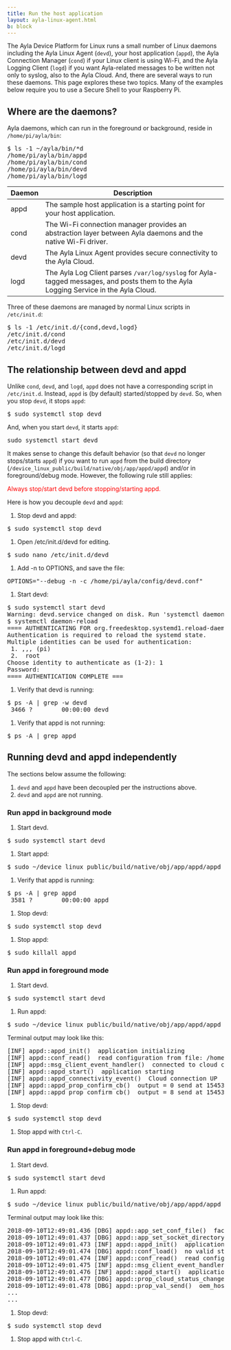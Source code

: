 ```yaml
---
title: Run the host application
layout: ayla-linux-agent.html
b: block
---
```


The Ayla Device Platform for Linux runs a small number of Linux daemons including the Ayla Linux Agent (<code>devd</code>), your host application (<code>appd</code>), the Ayla Connection Manager (<code>cond</code>) if your Linux client is using Wi-Fi, and the Ayla Logging Client (<code>logd</code>) if you want Ayla-related messages to be written not only to syslog, also to the Ayla Cloud. And, there are several ways to run these daemons. This page explores these two topics. Many of the examples below require you to use a Secure Shell to your Raspberry Pi.

## Where are the daemons?

Ayla daemons, which can run in the foreground or background, reside in <code>/home/pi/ayla/bin</code>:

<pre>
$ ls -1 &#126;/ayla/bin/*d
/home/pi/ayla/bin/appd
/home/pi/ayla/bin/cond
/home/pi/ayla/bin/devd
/home/pi/ayla/bin/logd
</pre>

|Daemon|Description|
|-|-|
|appd|The sample host application is a starting point for your host application.|
|cond|The Wi-Fi connection manager provides an abstraction layer between Ayla daemons and the native Wi-Fi driver.|
|devd|The Ayla Linux Agent provides secure connectivity to the Ayla Cloud.|
|logd|The Ayla Log Client parses <code>/var/log/syslog</code> for Ayla-tagged messages, and posts them to the Ayla Logging Service in the Ayla Cloud.

Three of these daemons are managed by normal Linux scripts in <code>/etc/init.d</code>:

<pre>
$ ls -1 /etc/init.d/{cond,devd,logd}
/etc/init.d/cond
/etc/init.d/devd
/etc/init.d/logd
</pre>

## The relationship between devd and appd

Unlike <code>cond</code>, <code>devd</code>, and <code>logd</code>, <code>appd</code> does not have a corresponding script in <code>/etc/init.d</code>. Instead, <code>appd</code> is (by default) started/stopped by <code>devd</code>. So, when you stop <code>devd</code>, it stops <code>appd</code>:

<pre>
$ sudo systemctl stop devd
</pre>

And, when you start <code>devd</code>, it starts <code>appd</code>:

<pre>
sudo systemctl start devd
</pre>

It makes sense to change this default behavior (so that <code>devd</code> no longer stops/starts <code>appd</code>) if you want to run <code>appd</code> from the build directory (<code>/device_linux_public/build/native/obj/app/appd/appd</code>) and/or in foreground/debug mode. However, the following rule still applies:

<span style="color:red;">Always stop/start devd before stopping/starting appd.</span>

Here is how you decouple <code>devd</code> and <code>appd</code>:

1. Stop devd and appd:
<pre>
$ sudo systemctl stop devd
</pre>
1. Open /etc/init.d/devd for editing.
<pre>
$ sudo nano /etc/init.d/devd
</pre>
1. Add -n to OPTIONS, and save the file:
<pre>
OPTIONS="--debug -n -c /home/pi/ayla/config/devd.conf"
</pre>
1. Start devd:
<pre>
$ sudo systemctl start devd
Warning: devd.service changed on disk. Run 'systemctl daemon-reload' to reload units.
$ systemctl daemon-reload
==== AUTHENTICATING FOR org.freedesktop.systemd1.reload-daemon ===
Authentication is required to reload the systemd state.
Multiple identities can be used for authentication:
 1. ,,, (pi)
 2.  root
Choose identity to authenticate as (1-2): 1
Password: 
==== AUTHENTICATION COMPLETE ===
</pre>
1. Verify that devd is running:
<pre>
$ ps -A | grep -w devd
 3466 ?        00:00:00 devd
</pre>
1. Verify that appd is not running:
<pre>
$ ps -A | grep appd
</pre>

## Running devd and appd independently

The sections below assume the following:
1. <code>devd</code> and <code>appd</code> have been decoupled per the instructions above.
1. <code>devd</code> and <code>appd</code> are not running.

### Run appd in background mode

1. Start devd.
<pre>
$ sudo systemctl start devd
</pre>
1. Start appd:
<pre>
$ sudo &#126;/device_linux_public/build/native/obj/app/appd/appd -c /home/pi/ayla/config/appd.conf
</pre>
1. Verify that appd is running:
<pre>
$ ps -A | grep appd
 3581 ?        00:00:00 appd
</pre>
1. Stop devd:
<pre>
$ sudo systemctl stop devd
</pre>
1. Stop appd:
<pre>
$ sudo killall appd
</pre>

### Run appd in foreground mode

1. Start devd.
<pre>
$ sudo systemctl start devd
</pre>
1. Run appd:
<pre>
$ sudo &#126;/device_linux_public/build/native/obj/app/appd/appd -f -c /home/pi/ayla/config/appd.conf
</pre>
Terminal output may look like this:
<pre>
[INF] appd::appd_init()  application initializing
[INF] appd::conf_read()  read configuration from file: /home/pi/ayla/config/appd.conf.startup
[INF] appd::msg_client_event_handler()  connected to cloud client
[INF] appd::appd_start()  application starting
[INF] appd::appd_connectivity_event()  Cloud connection UP
[INF] appd::appd_prop_confirm_cb()  output = 0 send at 1545320451361 to dests 1 succeeded
[INF] appd::appd_prop_confirm_cb()  output = 8 send at 1545320452132 to dests 1 succeeded
</pre>
1. Stop devd:
<pre>
$ sudo systemctl stop devd
</pre>
1. Stop appd with <code>Ctrl-C</code>.

### Run appd in foreground+debug mode

1. Start devd.
<pre>
$ sudo systemctl start devd
</pre>
1. Run appd:
<pre>
$ sudo &#126;/device_linux_public/build/native/obj/app/appd/appd -f -d -c /home/pi/ayla/config/appd.conf
</pre>
Terminal output may look like this:
<pre>
2018-09-10T12:49:01.436 [DBG] appd::app_set_conf_file()  factory config: /home/pi/ayla/config/appd.conf, startup config dir: default
2018-09-10T12:49:01.437 [DBG] appd::app_set_socket_directory()  socket dir: /run
2018-09-10T12:49:01.473 [INF] appd::appd_init()  application initializing
2018-09-10T12:49:01.474 [DBG] appd::conf_load()  no valid startup config: /home/pi/ayla/config/appd.conf.startup
2018-09-10T12:49:01.474 [INF] appd::conf_read()  read configuration from file: /home/pi/ayla/config/appd.conf
2018-09-10T12:49:01.475 [INF] appd::msg_client_event_handler()  connected to cloud client
2018-09-10T12:49:01.476 [INF] appd::appd_start()  application starting
2018-09-10T12:49:01.477 [DBG] appd::prop_cloud_status_changed()  resending prop: oem_host_version
2018-09-10T12:49:01.478 [DBG] appd::prop_val_send()  oem_host_version
...
...
</pre>
1. Stop devd:
<pre>
$ sudo systemctl stop devd
</pre>
1. Stop appd with <code>Ctrl-C</code>.
